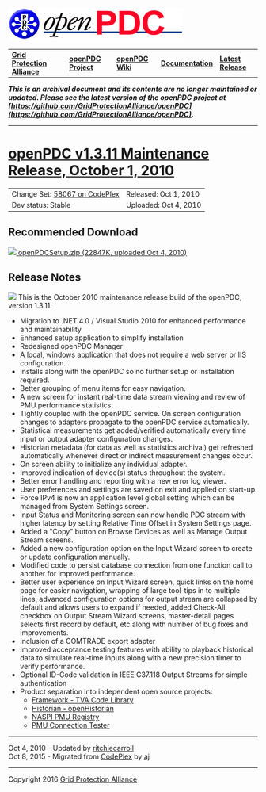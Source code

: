 [![The Open Source Phasor Data Concentrator](openPDC_Logo.png)](openPDC_Home.md "The Open Source Phasor Data Concentrator")

|   |   |   |   |   |
|---|---|---|---|---|
| **[Grid Protection Alliance](http://www.gridprotectionalliance.org "Grid Protection Alliance Home Page")** | **[openPDC Project](https://github.com/GridProtectionAlliance/openPDC "openPDC Project on GitHub")** | **[openPDC Wiki](https://github.com/GridProtectionAlliance/openPDC/wiki)** | **[Documentation](https://github.com/GridProtectionAlliance/openPDC/wiki/Documentation)** | **[Latest Release](https://github.com/GridProtectionAlliance/openPDC/releases "openPDC Releases Home Page")** |

***This is an archival document and its contents are no longer maintained or updated. Please see the latest version of the openPDC project at [https://github.com/GridProtectionAlliance/openPDC](https://github.com/GridProtectionAlliance/openPDC).***

---

# [openPDC v1.3.11 Maintenance Release, October 1, 2010](http://openpdc.codeplex.com/releases/view/53265)

|   |   |
|---|---|
| Change Set: [58067 on CodePlex](http://openpdc.codeplex.com/SourceControl/changeset/view/58067) | Released: Oct 1, 2010 |
| Dev status: Stable | Uploaded: Oct 4, 2010 |

## Recommended Download

[![](files/RuntimeBinary.gif) openPDCSetup.zip (22847K, uploaded Oct 4, 2010)](http://openpdc.codeplex.com/downloads/get/154217)

## Release Notes

[![](files/project_icon_lrg.gif)]() This is the October 2010 maintenance release build of the openPDC, version 1.3.11.

- Migration to .NET 4.0 / Visual Studio 2010 for enhanced performance and maintainability
- Enhanced setup application to simplify installation
- Redesigned openPDC Manager
- A local, windows application that does not require a web server or IIS configuration.
- Installs along with the openPDC so no further setup or installation required.
- Better grouping of menu items for easy navigation.
- A new screen for instant real-time data stream viewing and review of PMU performance statistics.
- Tightly coupled with the openPDC service. On screen configuration changes to adapters propagate to the openPDC service automatically.
- Statistical measurements get added/verified automatically every time input or output adapter configuration changes.
- Historian metadata (for data as well as statistics archival) get refreshed automatically whenever direct or indirect measurement changes occur.
- On screen ability to initialize any individual adapter.
- Improved indication of device(s) status throughout the system.
- Better error handling and reporting with a new error log viewer.
- User preferences and settings are saved on exit and applied on start-up.
- Force IPv4 is now an application level global setting which can be managed from System Settings screen.
- Input Status and Monitoring screen can now handle PDC stream with higher latency by setting Relative Time Offset in System Settings page.
- Added a "Copy" button on Browse Devices as well as Manage Output Stream screens.
- Added a new configuration option on the Input Wizard screen to create or update configuration manually.
- Modified code to persist database connection from one function call to another for improved performance.
- Better user experience on Input Wizard screen, quick links on the home page for easier navigation, wrapping of large tool-tips in to multiple lines, advanced configuration options for output stream are collapsed by default and allows users to expand if needed, added Check-All checkbox on Output Stream Wizard screens, master-detail pages selects first record by default, etc along with number of bug fixes and improvements.
- Inclusion of a COMTRADE export adapter
- Improved acceptance testing features with ability to playback historical data to simulate real-time inputs along with a new precision timer to verify performance.
- Optional ID-Code validation in IEEE C37.118 Output Streams for simple authentication
- Product separation into independent open source projects:
    -  [Framework - TVA Code Library](http://tvacodelibrary.codeplex.com/)
    -  [Historian - openHistorian](http://openhistorian.codeplex.com/)
    -  [NASPI PMU Registry](http://pmuregistry.codeplex.com/)
    -  [PMU Connection Tester](http://pmuconnectiontester.codeplex.com/)

---

Oct 4, 2010 - Updated by [ritchiecarroll](https://github.com/ritchiecarroll)  
Oct 8, 2015 - Migrated from [CodePlex](http://openpdc.codeplex.com/releases/view/53265) by [aj](https://github.com/ajstadlin)

---

Copyright 2016 [Grid Protection Alliance](http://www.gridprotectionalliance.org)